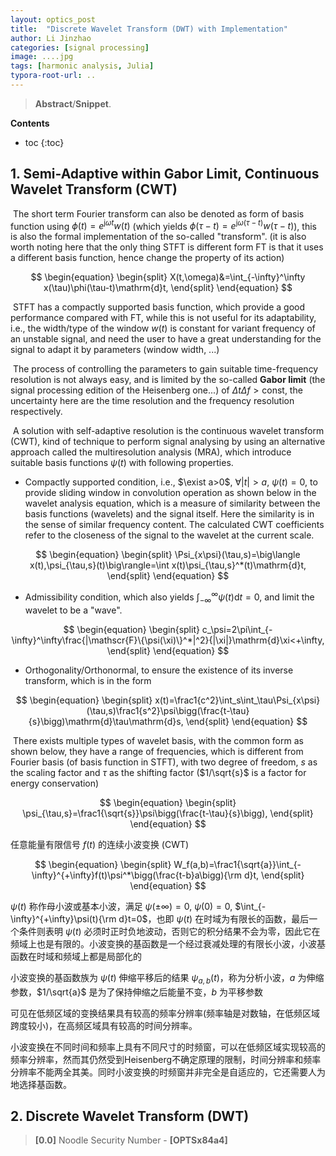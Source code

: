 ```yaml
---
layout: optics_post
title:  "Discrete Wavelet Transform (DWT) with Implementation"
author: Li Jinzhao
categories: [signal processing]
image: ....jpg
tags: [harmonic analysis, Julia]
typora-root-url: ..
---
```

> **Abstract**/**Snippet**.


**Contents**

* toc
{:toc}
## **1. Semi-Adaptive within Gabor Limit, Continuous Wavelet Transform (CWT)**

​	The short term Fourier transform can also be denoted as form of basis function using $\phi(t)=e^{\mathrm{j}\omega t}w(t)$ (which yields $\phi(\tau-t)=e^{\mathrm{j}\omega(\tau-t)}w(\tau-t)$), this is also the formal implementation of the so-called "transform". (it is also worth noting here that the only thing STFT is different form FT is that it uses a different basis function, hence change the property of its action)

$$
\begin{equation}
\begin{split}
X(t,\omega)&=\int_{-\infty}^\infty x(\tau)\phi(\tau-t)\mathrm{d}t,
\end{split}
\end{equation}
$$

​	STFT has a compactly supported basis function, which provide a good performance compared with FT, while this is not useful for its adaptability, i.e., the width/type of the window $w(t)$ is constant for variant frequency of an unstable signal, and need the user to have a great understanding for the signal to adapt it by parameters (window width, ...)

​	The process of controlling the parameters to gain suitable time-frequency resolution is not always easy, and is limited by the so-called **Gabor limit** (the signal processing edition of the Heisenberg one...) of $\Delta t\Delta f>\mathrm{const}$, the uncertainty here are the time resolution and the frequency resolution respectively.

​	A solution with self-adaptive resolution is the continuous wavelet transform (CWT), kind of technique to perform signal analysing by using an alternative approach called the multiresolution analysis (MRA), which introduce suitable basis functions $\psi(t)$ with following properties.

- Compactly supported condition, i.e., $\exist a>0$, $\forall |t|>a$, $\psi(t)=0$, to provide sliding window in convolution operation as shown below in the wavelet analysis equation, which is a measure of similarity between the basis functions (wavelets) and the signal itself. Here the similarity is in the sense of similar frequency content. The calculated CWT coefficients refer to the closeness of the signal to the wavelet at the current scale.

$$
\begin{equation}
\begin{split}
\Psi_{x\psi}(\tau,s)=\big\langle x(t),\psi_{\tau,s}(t)\big\rangle=\int x(t)\psi_{\tau,s}^*(t)\mathrm{d}t,
\end{split}
\end{equation}
$$

- Admissibility condition, which also yields $\displaystyle{\int}_{-\infty}^\infty\psi(t)\mathrm{d}t=0$, and limit the wavelet to be a "wave".

$$
\begin{equation}
\begin{split}
c_\psi=2\pi\int_{-\infty}^\infty\frac{|\mathscr{F}\{\psi(\xi)\}^*|^2}{|\xi|}\mathrm{d}\xi<+\infty,
\end{split}
\end{equation}
$$

- Orthogonality/Orthonormal, to ensure the existence of its inverse transform, which is in the form

$$
\begin{equation}
\begin{split}
x(t)=\frac1{c^2}\int_s\int_\tau\Psi_{x\psi}(\tau,s)\frac1{s^2}\psi\bigg(\frac{t-\tau}{s}\bigg)\mathrm{d}\tau\mathrm{d}s,
\end{split}
\end{equation}
$$

​	There exists multiple types of wavelet basis, with the common form as shown below, they have a range of frequencies, which is different from Fourier basis (of basis function in STFT), with two degree of freedom, $s$ as the scaling factor and $\tau$ as the shifting factor ($1/\sqrt{s}$ is a factor for energy conservation)

$$
\begin{equation}
\begin{split}
\psi_{\tau,s}=\frac1{\sqrt{s}}\psi\bigg(\frac{t-\tau}{s}\bigg),
\end{split}
\end{equation}
$$


































任意能量有限信号 $f(t)$ 的连续小波变换 (CWT)

$$
\begin{equation}
\begin{split}
W_f(a,b)=\frac1{\sqrt{a}}\int_{-\infty}^{+\infty}f(t)\psi^*\bigg(\frac{t-b}a\bigg){\rm d}t,
\end{split}
\end{equation}
$$

$\psi(t)$ 称作母小波或基本小波，满足 $\psi(\pm\infty)=0$, $\psi(0)=0$, $\int_{-\infty}^{+\infty}\psi(t){\rm d}t=0$，也即 $\psi(t)$ 在时域为有限长的函数，最后一个条件则表明 $\psi(t)$ 必须时正时负地波动，否则它的积分结果不会为零，因此它在频域上也是有限的。小波变换的基函数是一个经过衰减处理的有限长小波，小波基函数在时域和频域上都是局部化的

小波变换的基函数族为 $\psi(t)$ 伸缩平移后的结果 $\psi_{a,b}(t)$，称为分析小波，$a$ 为伸缩参数，$1/\sqrt{a}$ 是为了保持伸缩之后能量不变，$b$ 为平移参数

可见在低频区域的变换结果具有较高的频率分辨率(频率轴是对数轴，在低频区域跨度较小)，在高频区域具有较高的时间分辨率。

小波变换在不同时间和频率上具有不同尺寸的时频窗，可以在低频区域实现较高的频率分辨率，然而其仍然受到Heisenberg不确定原理的限制，时间分辨率和频率分辨率不能两全其美。同时小波变换的时频窗并非完全是自适应的，它还需要人为地选择基函数。











## **2. Discrete Wavelet Transform (DWT)**





> <span id="jump0">**[0.0]**</span> Noodle Security Number - **[OPTSx84a4]**

[^1]:
[^2]:
[^3]: